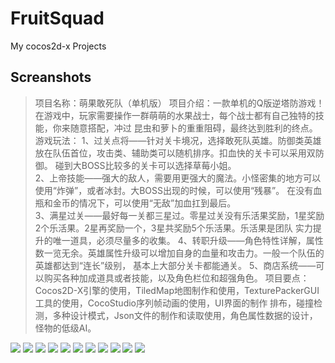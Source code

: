 # FruitSquad
My cocos2d-x Projects
## Screanshots

> 项目名称：萌果敢死队（单机版） 
> 项目介绍：一款单机的Q版逆塔防游戏！在游戏中，玩家需要操作一群萌萌的水果战士，每个战士都有自己独特的技能，你来随意搭配，冲过
昆虫和萝卜的重重阻碍，最终达到胜利的终点。 
> 游戏玩法： 
> 1、过关点将——针对关卡境况，选择敢死队英雄。防御类英雄放在队伍首位，攻击类、辅助类可以随机排序。扣血快的关卡可以采用双防御。
碰到大BOSS比较多的关卡可以选择草莓小姐。  
> 2、上帝技能——强大的敌人，需要用更强大的魔法。小怪密集的地方可以使用“炸弹”，或者冰封。大BOSS出现的时候，可以使用“残暴”。
在没有血瓶和金币的情况下，可以使用“无敌”加血扛到最后。  
> 3、满星过关——最好每一关都三星过。零星过关没有乐活果奖励，1星奖励2个乐活果。2星再奖励一个，3星共奖励5个乐活果。乐活果是团队
实力提升的唯一道具，必须尽量多的收集。 
> 4、转职升级——角色特性详解，属性数一览无余。英雄属性升级可以增加自身的血量和攻击力。一般一个队伍的英雄都达到“连长”级别，
基本上大部分关卡都能通关。 
> 5、商店系统——可以购买各种加成道具或者技能，以及角色栏位和超强角色。 
> 项目要点：Cocos2D-X引擎的使用，TiledMap地图制作和使用，TexturePackerGUI工具的使用，CocoStudio序列帧动画的使用，UI界面的制作
排布，碰撞检测，多种设计模式，Json文件的制作和读取使用，角色属性数据的设计，怪物的低级AI。  

![](images/1.png)
![](images/2.png)
![](images/3.png)
![](images/4.png)
![](images/5.png)
![](images/6.png)
![](images/7.png)
![](images/8.png)
![](images/9.png)
![](images/10.png)
![](images/11.png)
